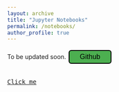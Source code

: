 ```yaml
---
layout: archive
title: "Jupyter Notebooks"
permalink: /notebooks/
author_profile: true
---
```


To be updated soon. <button style="background-color: #4CAF50; /* Green */
  border: 2px solid #000000;
  color: black;
  padding: 5px 24px;
  text-align: center;
  text-decoration: none;
  display: inline-block;
  font-size: 16px;
  margin: 4px 2px;
  cursor: pointer;
  border-radius: 6px;
  transition: background-color 0.3s;">Github</button>

  
[<kbd> <br>Click me<br> </kbd>](https://example.com)
